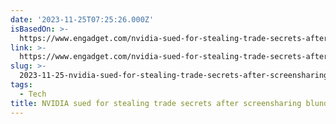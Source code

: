 ```yaml
---
date: '2023-11-25T07:25:26.000Z'
isBasedOn: >-
  https://www.engadget.com/nvidia-sued-for-stealing-trade-secrets-after-screensharing-blunder-showed-rival-companys-code-063009605.html?src=rss
link: >-
  https://www.engadget.com/nvidia-sued-for-stealing-trade-secrets-after-screensharing-blunder-showed-rival-companys-code-063009605.html?src=rss
slug: >-
  2023-11-25-nvidia-sued-for-stealing-trade-secrets-after-screensharing-blunder-showed-r
tags:
  - Tech
title: NVIDIA sued for stealing trade secrets after screensharing blunder showed r
---
```


